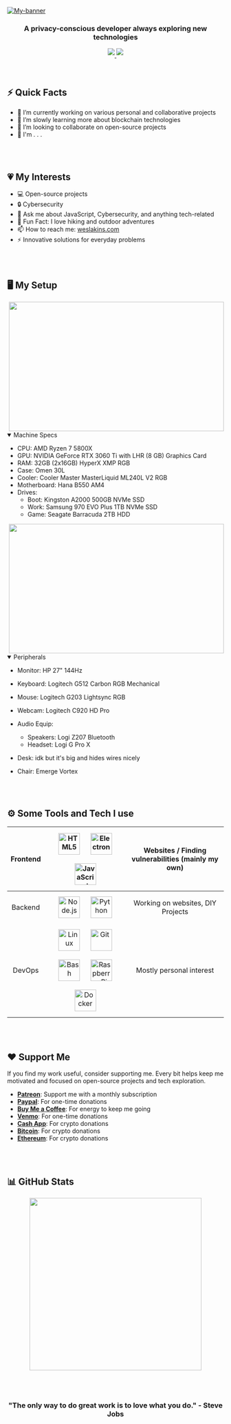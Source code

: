 [![My-banner](https://firebasestorage.googleapis.com/v0/b/mern-blog-530c9.appspot.com/o/Neon%20Modern%20Cyber%20Punk%20YouTube%20Banner.png?alt=media&token=e5b5018c-336c-4f4f-b98b-d28058c6c509)](https://weslakins.com)

<!--
Welcome to my GitHub README source! Glad you made it here. Crafting this was a delightful challenge.
-->

<h3 align="center">A privacy-conscious developer always exploring new technologies</h3>
<div align="center">

  <!--
  Active in here:
  -->

  <a href="https://twitter.com/WeslenLakins" target="_blank">
    <img src="https://img.shields.io/badge/Twitter-1DA1F2?style=for-the-badge&logo=twitter&logoColor=white" style="margin-bottom: 5px;"/>
  </a>
  <a href="https://steamcommunity.com/profiles/76561199306130179" target="_blank">
    <img src="https://img.shields.io/badge/Steam-171A21?style=for-the-badge&logo=steam&logoColor=white" style="margin-bottom: 5px;"/>
  </a>

</div>

</div>
<br><br>

## ⚡️ Quick Facts

- 🔭 I’m currently working on various personal and collaborative projects
- 🌱 I’m slowly learning more about blockchain technologies
- 👯 I’m looking to collaborate on open-source projects
- 🤔 I'm . . .

<br><br>

## :heartpulse: My Interests

- :computer: Open-source projects
- :lock: Cybersecurity
- 💬 Ask me about JavaScript, Cybersecurity, and anything tech-related
- 🎉 Fun Fact: I love hiking and outdoor adventures
- 📫 How to reach me: [weslakins.com](https://weslakins.com)
- :zap: Innovative solutions for everyday problems

<br><br>

## 🖥️ My Setup

<img align="right" height="300px" width="500px" src="https://firebasestorage.googleapis.com/v0/b/mern-blog-530c9.appspot.com/o/wtl-setup-2024.jpg?alt=media&token=781715cc-4ff8-448e-82b5-13e1c2e1535a">

<details open>
  <summary>Machine Specs</summary>

- CPU: AMD Ryzen 7 5800X
- GPU: NVIDIA GeForce RTX 3060 Ti with LHR (8 GB) Graphics Card
- RAM: 32GB (2x16GB) HyperX XMP RGB
- Case: Omen 30L
- Cooler: Cooler Master MasterLiquid ML240L V2 RGB
- Motherboard: Hana B550 AM4
- Drives:
  - Boot: Kingston A2000 500GB NVMe SSD
  - Work: Samsung 970 EVO Plus 1TB NVMe SSD
  - Game: Seagate Barracuda 2TB HDD

</details>

<img align="right" height="300px" width="500px" src="https://firebasestorage.googleapis.com/v0/b/mern-blog-530c9.appspot.com/o/wtl-setup-2024.jpg?alt=media&token=781715cc-4ff8-448e-82b5-13e1c2e1535a">

<details open>
  <summary>Peripherals</summary>

- Monitor: HP 27" 144Hz
- Keyboard: Logitech G512 Carbon RGB Mechanical
- Mouse: Logitech G203 Lightsync RGB
- Webcam: Logitech C920 HD Pro
- Audio Equip:
  - Speakers: Logi Z207 Bluetooth
  - Headset: Logi G Pro X
- Desk: idk but it's big and hides wires nicely
- Chair: Emerge Vortex

  </details>

<br><br>

## ⚙️ Some Tools and Tech I use

| Frontend |                                                                                                                                           <img style="margin: 10px" src="https://profilinator.rishav.dev/skills-assets/html5-original-wordmark.svg" alt="HTML5" height="50" /> <img style="margin: 10px" src="https://profilinator.rishav.dev/skills-assets/electron-original.svg" alt="Electron" height="50" /> <img style="margin: 10px" src="https://profilinator.rishav.dev/skills-assets/javascript-original.svg" alt="JavaScript" height="50" />                                                                                                                                            | Websites / Finding vulnerabilities (mainly my own) |
| :------: | :-----------------------------------------------------------------------------------------------------------------------------------------------------------------------------------------------------------------------------------------------------------------------------------------------------------------------------------------------------------------------------------------------------------------------------------------------------------------------------------------------------------------------------------------------------------------------------------------------------------------------------------------------------------------------------------------------: | :------------------------------------------------: |
| Backend  |                                                                                                                                                                                                               <img style="margin: 10px" src="https://profilinator.rishav.dev/skills-assets/nodejs-original-wordmark.svg" alt="Node.js" height="50" /> <img style="margin: 10px" src="https://profilinator.rishav.dev/skills-assets/python-original.svg" alt="Python" height="50" />                                                                                                                                                                                                               |         Working on websites, DIY Projects          |
|  DevOps  | <img style="margin: 10px" src="https://profilinator.rishav.dev/skills-assets/linux-original.svg" alt="Linux" height="50" /> <img style="margin: 10px" src="https://profilinator.rishav.dev/skills-assets/git-scm-icon.svg" alt="Git" height="50" /> <img style="margin: 10px" src="https://profilinator.rishav.dev/skills-assets/gnu_bash-icon.svg" alt="Bash" height="50" /> <img style="margin: 10px" src="https://upload.wikimedia.org/wikipedia/de/thumb/c/cb/Raspberry_Pi_Logo.svg/570px-Raspberry_Pi_Logo.svg.png" alt="Raspberry Pi" height="50" /> <img style="margin: 10px" src="https://profilinator.rishav.dev/skills-assets/docker-original-wordmark.svg" alt="Docker" height="50" /> |              Mostly personal interest              |

<br><br>

## ❤️ Support Me

<p>If you find my work useful, consider supporting me. Every bit helps keep me motivated and focused on open-source projects and tech exploration.</p>

- **[Patreon](https://patreon.com/yourpatreon)**: Support me with a monthly subscription
- **[Paypal](https://paypal.me/yourpaypal)**: For one-time donations
- **[Buy Me a Coffee](https://buymeacoffee.com/yourbuymeacoffee)**: For energy to keep me going
- **[Venmo](https://venmo.com/yourvenmo)**: For one-time donations
- **[Cash App](https://cash.app/$yourcashapp)**: For crypto donations
- **[Bitcoin](https://yourbitcoinwallet)**: For crypto donations
- **[Ethereum](https://yourethereumwallet)**: For crypto donations

<br><br>

## 📊 GitHub Stats

<p align="center">
  <img src="https://github-readme-stats.vercel.app/api?username=WeslenLakins&show_icons=true&theme=radical" width="400">
</p>

<br><br>

<div align="center">
  <h3>"The only way to do great work is to love what you do." - Steve Jobs</h3>
</div>
